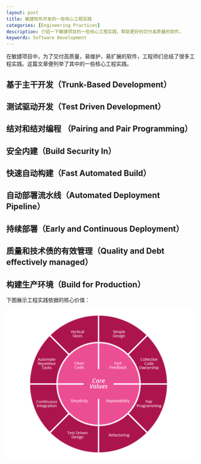 ```yaml
---
layout: post
title: 敏捷软件开发的一些核心工程实践
categories: [Engineering Practices]
description: 介绍一下敏捷项目的一些核心工程实践，帮助更好的交付高质量的软件。
keywords: Software Development
---
```


在敏捷项目中，为了交付高质量，易维护，易扩展的软件，工程师们总结了很多工程实践。这篇文章便列举了其中的一些核心工程实践。

## 基于主干开发（Trunk-Based Development）
## 测试驱动开发（Test Driven Development）
## 结对和结对编程 （Pairing and Pair Programming）
## 安全内建（Build Security In）
## 快速自动构建（Fast Automated Build）
## 自动部署流水线（Automated Deployment Pipeline）
## 持续部署（Early and Continuous Deployment）
## 质量和技术债的有效管理（Quality and Debt effectively managed）
## 构建生产环境（Build for Production）

下图展示工程实践依据的核心价值：

![Core Value](../images/blog/ThoughtWorks%20Engineering%20Practices%20-%20Core%20Value.png)